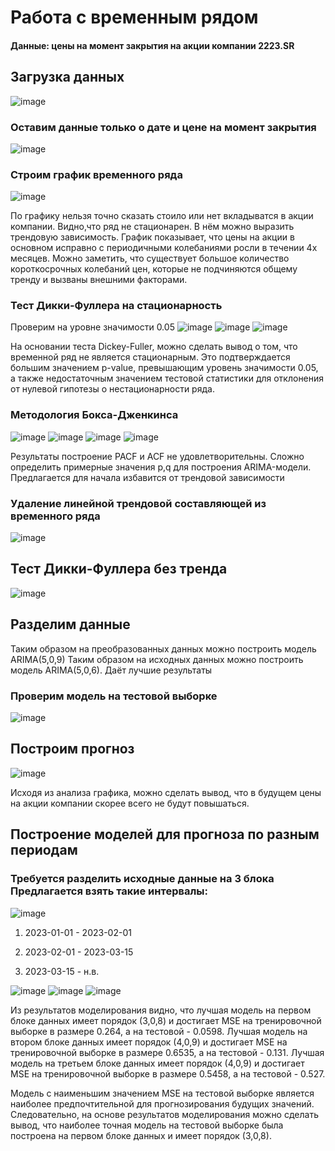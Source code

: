 # Работа с временным рядом

#### Данные: цены на момент закрытия на акции компании 2223.SR
## Загрузка данных
![image](https://user-images.githubusercontent.com/114190495/235471478-3f0adc51-04da-44cf-8125-fbef912d40a9.png)
### Оставим данные только о дате и цене на момент закрытия
![image](https://user-images.githubusercontent.com/114190495/235471557-3a85c241-0e39-4ce0-ad2e-3cc54143822a.png)
### Строим график временного ряда
![image](https://user-images.githubusercontent.com/114190495/235471793-809fe9c3-d555-4b02-9b4e-5f9ae728b4ce.png)

По графику нельзя точно сказать стоило или нет вкладыватся в акции компании. Видно,что ряд не стационарен. В нём можно выразить трендовую зависимость.
График показывает, что цены на акции в основном исправно с периодичными колебаниями росли в течении 4х месяцев. Можно заметить, что существует большое количество короткосрочных колебаний цен, которые не подчиняются общему тренду и вызваны внешними факторами.
### Тест Дикки-Фуллера на стационарность
Проверим на уровне значимости 0.05
![image](https://user-images.githubusercontent.com/114190495/235471922-3ad7f768-4823-4891-b1b1-9c3c4837b537.png)
![image](https://user-images.githubusercontent.com/114190495/235472000-60d83c85-ce08-460a-8263-b4575bee2635.png)
![image](https://user-images.githubusercontent.com/114190495/235472071-94656f1b-7aed-4df4-9eb0-81ffcae7425d.png)

На основании теста Dickey-Fuller, можно сделать вывод о том, что временной ряд не является стационарным. Это подтверждается большим значением p-value, превышающим уровень значимости 0.05, а также недостаточным значением тестовой статистики для отклонения от нулевой гипотезы о нестационарности ряда.
### Методология Бокса-Дженкинса
![image](https://user-images.githubusercontent.com/114190495/235472167-35d8e0cf-75f6-4e8d-88c3-4f3a2ab8aeb2.png)
![image](https://user-images.githubusercontent.com/114190495/235472233-bb4d8714-3779-4dd6-9bf8-0c0a1b451245.png)
![image](https://user-images.githubusercontent.com/114190495/235473950-e90112dc-0d18-4041-9372-10e5cb22ee6e.png)
![image](https://user-images.githubusercontent.com/114190495/235472401-d0dcf368-87ad-48e8-85df-44de4aed83a6.png)

Результаты построение PACF и ACF не удовлетворительны. Сложно определить примерные значения p,q для построения ARIMA-модели. Предлагается для начала избавится от трендовой зависимости
### Удалениe линейной трендовой составляющей из временного ряда
![image](https://user-images.githubusercontent.com/114190495/235472685-d7b7d70b-5bed-457a-ad83-ad78e38b533d.png)

## Тест Дикки-Фуллера без тренда
![image](https://user-images.githubusercontent.com/114190495/235472804-72ed64ac-61c4-4d37-981f-049cf0bcb351.png)

## Разделим данные
Таким образом на преобразованных данных можно построить модель ARIMA(5,0,9)
Таким образом на исходных данных можно построить модель ARIMA(5,0,6). Даёт лучшие результаты
### Проверим модель на тестовой выборке
![image](https://user-images.githubusercontent.com/114190495/235472991-61a16f3d-1893-4792-91b4-8ceca954f374.png)

## Построим прогноз
![image](https://user-images.githubusercontent.com/114190495/235473128-cbd3e976-f641-4dee-93d2-a256ce9b6c39.png)

Исходя из анализа графика, можно сделать вывод, что в будущем цены на акции компании скорее всего не будут повышаться.
## Построение моделей для прогноза по разным периодам
### Требуется разделить исходные данные на 3 блока Предлагается взять такие интервалы:
![image](https://user-images.githubusercontent.com/114190495/235473297-4a7ccbe7-392e-42fc-82b4-38581afcccd5.png)

1. 2023-01-01 - 2023-02-01

2. 2023-02-01 - 2023-03-15

3. 2023-03-15 - н.в.


![image](https://user-images.githubusercontent.com/114190495/235473488-94a0fc60-9db5-494a-bd14-dfc758dcf7e1.png)
![image](https://user-images.githubusercontent.com/114190495/235473637-8d2970f6-c58d-46e2-a749-c30c16fd4f36.png)
![image](https://user-images.githubusercontent.com/114190495/235473717-0ad76971-1acb-4390-b737-cb95201026c5.png)

Из результатов моделирования видно, что лучшая модель на первом блоке данных имеет порядок (3,0,8) и достигает MSE на тренировочной выборке в размере 0.264, а на тестовой - 0.0598. Лучшая модель на втором блоке данных имеет порядок (4,0,9) и достигает MSE на тренировочной выборке в размере 0.6535, а на тестовой - 0.131. Лучшая модель на третьем блоке данных имеет порядок (4,0,9) и достигает MSE на тренировочной выборке в размере 0.5458, а на тестовой - 0.527.

Модель с наименьшим значением MSE на тестовой выборке является наиболее предпочтительной для прогнозирования будущих значений. Следовательно, на основе результатов моделирования можно сделать вывод, что наиболее точная модель на тестовой выборке была построена на первом блоке данных и имеет порядок (3,0,8).
